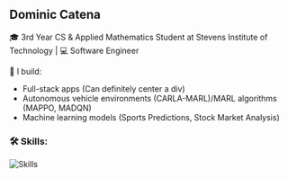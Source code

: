 ## Dominic Catena
🎓 3rd Year CS & Applied Mathematics Student at Stevens Institute of Technology | 💻 Software Engineer 

🚀 I build:
- Full-stack apps (Can definitely center a div)
- Autonomous vehicle environments (CARLA-MARL)/MARL algorithms (MAPPO, MADQN)
- Machine learning models (Sports Predictions, Stock Market Analysis)

### 🛠️ Skills:
![Skills](https://skillicons.dev/icons?i=python,java,typescript,javascript,react,cs,dotnet,github,linux,windows)
